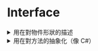 # Interface

<details>
  <summary>用在對物件形狀的描述</summary>
  
  宣告變數時，形狀要跟 interface 一致，多一個少一個都不行

### 可選屬性

- 屬性後面加上 `?`，可寫可不寫

### 任意屬性

- 寫法：`[anyName: string]: any`

  前半段：自定義的名稱為 string

  後半段：值為 any type

- 如果使用了任意屬性，則該 interface 其它屬性的型別都要是 any 的子集

### 唯讀屬性

- 屬性前加上 `readonly`，宣告變數時一定要 assign，之後不能再 assign

### 範例

```tsx
interface Person {
  readonly Name: string;
  Age?: number;

  // 如果把 any 改成 string，"Age?: number" 就會報錯，因為 number 不是 string 的子集
  [anyName: string]: any;
}

let person: Person = {
  Name: "Tom", // readonly -> 宣告時一定要 assign
  Age: 27, // 可寫可不寫
  Gender: "male",
};

person.Name = "Kevin"; // Name 是 readonly 不能再 assign，會報錯
```

</details>

<details>
  <summary>用在對方法的抽象化（像 C#）</summary>
  
  - 一般寫法

```tsx
interface Alarm {
  alert(): void;
}

interface Light {
  lightOn(): void;
  lightOff(): void;
}

class Door {}

// 繼承類別，實現介面
class SecurityDoor extends Door implements Alarm {
  alert() {
    console.log("SecurityDoor alert");
  }
}

// 實現多個介面
class Car implements Alarm, Light {
  alert() {
    console.log("Car alert");
  }
  lightOn() {
    console.log("Car light on");
  }
  lightOff() {
    console.log("Car light off");
  }
}
```

- 介面繼承介面

```tsx
interface Alarm {
  alert(): void;
}

interface LightableAlarm extends Alarm {
  lightOn(): void;
  lightOff(): void;
}
```

</details>
